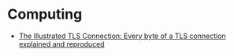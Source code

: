 # Computing

- [The Illustrated TLS Connection: Every byte of a TLS connection explained and reproduced](https://tls.ulfheim.net)

